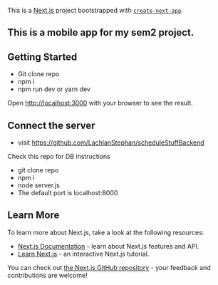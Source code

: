 This is a [Next.js](https://nextjs.org/) project bootstrapped with [`create-next-app`](https://github.com/vercel/next.js/tree/canary/packages/create-next-app).

## This is a mobile app for my sem2 project.

## Getting Started

- Git clone repo
- npm i
- npm run dev or yarn dev

Open [http://localhost:3000](http://localhost:3000) with your browser to see the result.

## Connect the server

- visit https://github.com/LachlanStephan/scheduleStuffBackend

Check this repo for DB instructions

- git clone repo
- npm i
- node server.js
- The default port is localhost:8000

## Learn More

To learn more about Next.js, take a look at the following resources:

- [Next.js Documentation](https://nextjs.org/docs) - learn about Next.js features and API.
- [Learn Next.js](https://nextjs.org/learn) - an interactive Next.js tutorial.

You can check out [the Next.js GitHub repository](https://github.com/vercel/next.js/) - your feedback and contributions are welcome!
